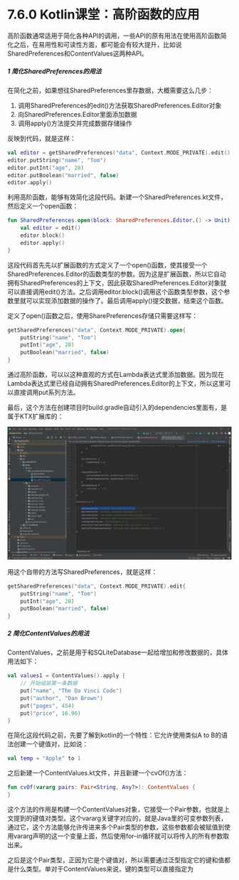 # 7.6.0 Kotlin课堂：高阶函数的应用

高阶函数通常适用于简化各种API的调用，一些API的原有用法在使用高阶函数简化之后，在易用性和可读性方面，都可能会有较大提升，比如说SharedPreferences和ContentValues这两种API。

##### 1 简化SharedPreferences的用法

在简化之前，如果想往SharedPreferences里存数据，大概需要这么几步：

1. 调用SharedPreferences的edit()方法获取SharedPreferences.Editor对象
2. 向SharedPreferences.Editor里面添加数据
3. 调用apply()方法提交并完成数据存储操作

反映到代码，就是这样：

```kotlin
val editor = getSharedPreferences("data", Context.MODE_PRIVATE).edit()
editor.putString("name", "Tom")
editor.putInt("age", 28)
editor.putBoolean("married", false)
editor.apply()
```

利用高阶函数，能够有效简化这段代码。新建一个SharedPreferences.kt文件，然后定义一个open函数：

```kotlin
fun SharedPreferences.open(block: SharedPreferences.Editor.() -> Unit) {
    val editor = edit()
    editor.block()
    editor.apply()
}
```

这段代码首先先以扩展函数的方式定义了一个open()函数，使其接受一个SharedPreferences.Editor的函数类型的参数。因为这是扩展函数，所以它自动拥有SharedPreferences的上下文，因此获取SharedPreferences.Editor对象就可以直接调用edit()方法。之后调用editor.block()调用这个函数类型参数，这个参数里就可以实现添加数据的操作了。最后调用apply()提交数据，结束这个函数。

定义了open()函数之后，使用SharePreferences存储只需要这样写：

```kotlin
getSharedPreferences("data", Context.MODE_PRIVATE).open{
    putString("name", "Tom")
    putInt("age", 28)
    putBoolean("married", false)
}
```

通过高阶函数，可以以这种直观的方式在Lambda表达式里添加数据。因为现在Lambda表达式里已经自动拥有SharedPreferences.Editor的上下文，所以这里可以直接调用put系列方法。

最后，这个方法在创建项目时build.gradle自动引入的dependencies里面有，是属于KTX扩展库的：

![1673274443803](image/7.6.0Kotlin课堂：高阶函数的应用/1673274443803.png)

用这个自带的方法写SharedPreferences，就是这样：

```kotlin
getSharedPreferences("data", Context.MODE_PRIVATE).edit{
    putString("name", "Tom")
    putInt("age", 28)
    putBoolean("married", false)
}
```

##### 2 简化ContentValues的用法

ContentValues，之前是用于和SQLiteDatabase一起给增加和修改数据的，具体用法如下：

```kotlin
val values1 = ContentValues().apply {
	// 开始组装第一条数据
	put("name", "The Da Vinci Code")
	put("author", "Dan Brown")
	put("pages", 454)
	put("price", 16.96)
}
```

在简化这段代码之前，先要了解到kotlin的一个特性：它允许使用类似A to B的语法创建一个键值对，比如说：

```kotlin
val temp = "Apple" to 1
```

之后新建一个ContentValues.kt文件，并且新建一个cvOf()方法：

```kotlin
fun cvOf(vararg pairs: Pair<String, Any?>): ContentValues {  
}
```

这个方法的作用是构建一个ContentValues对象，它接受一个Pair参数，也就是上文提到的键值对类型。这个vararg关键字对应的，就是Java里的可变参数列表，通过它，这个方法能够允许传进来多个Pair类型的参数，这些参数都会被赋值到使用vararg声明的这一个变量上面，然后使用for-in循环就可以将传入的所有参数取出来。

之后是这个Pair类型，正因为它是个键值对，所以需要通过泛型指定它的键和值都是什么类型。单对于ContentValues来说，键的类型可以直接指定为
